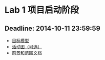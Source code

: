 # Lab 1 项目启动阶段

## Deadline: 2014-10-11 23:59:59

+ [目标模型](./目标模型1.0.png)
+ [活动图（可选）](./活动图.jpg)
+ [前景和范围文档](./前景与范围文档.pdf)
